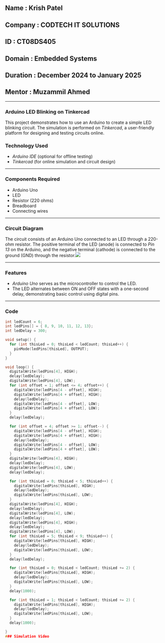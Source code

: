 ## Name : Krish Patel
## Company : CODTECH IT SOLUTIONS
## ID : CT08DS405
## Domain : Embedded Systems
## Duration : December 2024 to January 2025
## Mentor : Muzammil Ahmed
---
### Arduino LED Blinking on Tinkercad
This project demonstrates how to use an Arduino to create a simple LED blinking circuit. The simulation is performed on *Tinkercad*, a user-friendly platform for designing and testing circuits online.

### Technology Used  
- *Arduino IDE* (optional for offline testing)  
- *Tinkercad* (for online simulation and circuit design)

---

### Components Required  
- Arduino Uno  
- LED  
- Resistor (220 ohms)  
- Breadboard  
- Connecting wires  

---

### Circuit Diagram  
The circuit consists of an Arduino Uno connected to an LED through a 220-ohm resistor. The positive terminal of the LED (anode) is connected to *Pin 13* on the Arduino, and the negative terminal (cathode) is connected to the ground (GND) through the resistor.<img  src="https://github.com/user-attachments/assets/6c42d87c-7eab-4faa-a8e3-2515f68bdd99" />


---

### Features  
- *Arduino Uno* serves as the microcontroller to control the LED.  
- The LED alternates between ON and OFF states with a one-second delay, demonstrating basic control using digital pins.  

---

### Code  

```cpp
int ledCount = 6; 
int ledPins[] = { 8, 9, 10, 11, 12, 13}; 
int ledDelay = 300;

void setup() { 
  for (int thisLed = 0; thisLed < ledCount; thisLed++) { 
    pinMode(ledPins[thisLed], OUTPUT); 
  } 
}

void loop() { 
  digitalWrite(ledPins[4], HIGH); 
  delay(ledDelay); 
  digitalWrite(ledPins[4], LOW); 
  for (int offset = 1; offset <= 4; offset++) { 
    digitalWrite(ledPins[4 - offset], HIGH); 
    digitalWrite(ledPins[4 + offset], HIGH); 
    delay(ledDelay); 
    digitalWrite(ledPins[4 - offset], LOW); 
    digitalWrite(ledPins[4 + offset], LOW); 
  } 
  delay(ledDelay);

  for (int offset = 4; offset >= 1; offset--) { 
    digitalWrite(ledPins[4 - offset], HIGH); 
    digitalWrite(ledPins[4 + offset], HIGH); 
    delay(ledDelay); 
    digitalWrite(ledPins[4 - offset], LOW); 
    digitalWrite(ledPins[4 + offset], LOW); 
  } 
  digitalWrite(ledPins[4], HIGH); 
  delay(ledDelay); 
  digitalWrite(ledPins[4], LOW); 
  delay(ledDelay);

  for (int thisLed = 0; thisLed < 5; thisLed++) { 
    digitalWrite(ledPins[thisLed], HIGH); 
    delay(ledDelay); 
    digitalWrite(ledPins[thisLed], LOW); 
  } 
  digitalWrite(ledPins[4], HIGH); 
  delay(ledDelay); 
  digitalWrite(ledPins[4], LOW); 
  delay(ledDelay); 
  digitalWrite(ledPins[4], HIGH); 
  delay(ledDelay); 
  digitalWrite(ledPins[4], LOW); 
  for (int thisLed = 5; thisLed < 9; thisLed++) { 
    digitalWrite(ledPins[thisLed], HIGH); 
    delay(ledDelay); 
    digitalWrite(ledPins[thisLed], LOW); 
  } 
  delay(ledDelay);

  for (int thisLed = 0; thisLed < ledCount; thisLed += 2) { 
    digitalWrite(ledPins[thisLed], HIGH); 
    delay(ledDelay); 
    digitalWrite(ledPins[thisLed], LOW); 
  } 
  delay(1000);

  for (int thisLed = 1; thisLed < ledCount; thisLed += 2) { 
    digitalWrite(ledPins[thisLed], HIGH); 
    delay(ledDelay); 
    digitalWrite(ledPins[thisLed], LOW); 
  } 
  delay(1000); 

}
### Simulation Video

